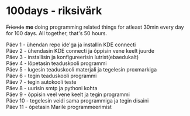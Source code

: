 # 100days - riksivärk
<s>Friends</s> **me** doing programming related things for atleast 30min every day for 100 days. All together, that's 50 hours.  
  
Päev 1 - ühendan repo ide'ga ja installin KDE connecti  
Päev 2 - ühendasin KDE connecti ja õppisin vene keelt juurde  
Päev 3 - installisin ja konfigureerisin lutrist(ebaedukalt)  
Päev 4 - lõpetasin teaduskooli programmi  
Päev 5 - lugesin teaduskooli materjali ja tegelesin proxmarkiga  
Päev 6 - tegin teaduskooli programmi  
Päev 7 - tegin autokooli teste  
Päev 8 - uurisin smtp ja pythoni kohta  
Päev 9 - õppisin veel vene keelt ja tegin programmi  
Päev 10 - tegelesin veidi sama programmiga ja tegin disaini  
Päev 11 - õpetasin Marile programmeerimist  
